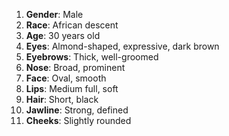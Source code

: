 1. **Gender**: Male
2. **Race**: African descent
3. **Age**: 30 years old
4. **Eyes**: Almond-shaped, expressive, dark brown
5. **Eyebrows**: Thick, well-groomed
6. **Nose**: Broad, prominent
7. **Face**: Oval, smooth
8. **Lips**: Medium full, soft
9. **Hair**: Short, black
10. **Jawline**: Strong, defined
11. **Cheeks**: Slightly rounded